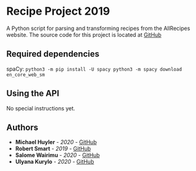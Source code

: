 # Recipe Project 2019

A Python script for parsing and transforming recipes from the AllRecipes website.
The source code for this project is located at [GitHub](https://github.com/ulyanakurylo/NLP2019Recipes)

## Required dependencies

spaCy:
`python3 -m pip install -U spacy
python3 -m spacy download en_core_web_sm`

## Using the API

No special instructions yet.

## Authors

* **Michael Huyler** - *2020*  - [GitHub](https://github.com/KobraKid)
* **Robert Smart** - *2019*  - [GitHub](https://github.com/rbrtsmart)
* **Salome Wairimu** - *2020*  - [GitHub](https://github.com/SalomeWairimu)
* **Ulyana Kurylo** - *2020*  - [GitHub](https://github.com/ulyanakurylo)
